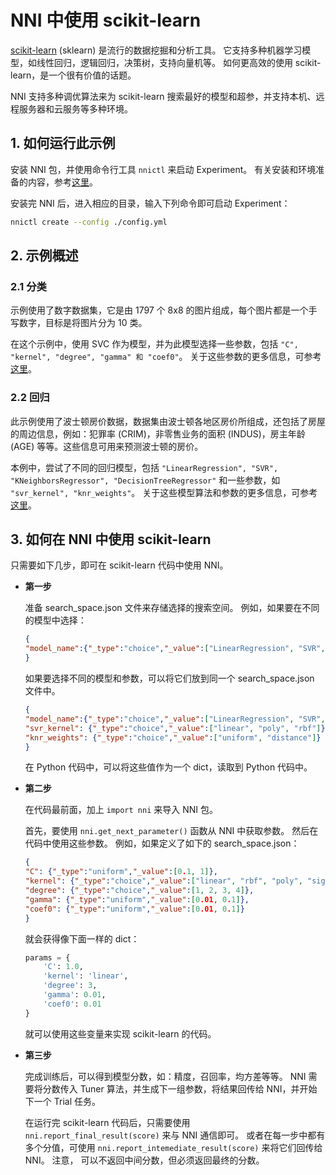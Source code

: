 # NNI 中使用 scikit-learn

[scikit-learn](https://github.com/scikit-learn/scikit-learn) (sklearn) 是流行的数据挖掘和分析工具。 它支持多种机器学习模型，如线性回归，逻辑回归，决策树，支持向量机等。 如何更高效的使用 scikit-learn，是一个很有价值的话题。

NNI 支持多种调优算法来为 scikit-learn 搜索最好的模型和超参，并支持本机、远程服务器和云服务等多种环境。

## 1. 如何运行此示例

安装 NNI 包，并使用命令行工具 `nnictl` 来启动 Experiment。 有关安装和环境准备的内容，参考[这里](../Tutorial/QuickStart.md)。

安装完 NNI 后，进入相应的目录，输入下列命令即可启动 Experiment：

```bash
nnictl create --config ./config.yml
```

## 2. 示例概述

### 2.1 分类

示例使用了数字数据集，它是由 1797 个 8x8 的图片组成，每个图片都是一个手写数字，目标是将图片分为 10 类。

在这个示例中，使用 SVC 作为模型，并为此模型选择一些参数，包括 `"C", "kernel", "degree", "gamma" 和 "coef0"`。 关于这些参数的更多信息，可参考[这里](https://scikit-learn.org/stable/modules/generated/sklearn.svm.SVC.html)。

### 2.2 回归

此示例使用了波士顿房价数据，数据集由波士顿各地区房价所组成，还包括了房屋的周边信息，例如：犯罪率 (CRIM)，非零售业务的面积 (INDUS)，房主年龄 (AGE) 等等。这些信息可用来预测波士顿的房价。

本例中，尝试了不同的回归模型，包括 `"LinearRegression", "SVR", "KNeighborsRegressor", "DecisionTreeRegressor"` 和一些参数，如 `"svr_kernel", "knr_weights"`。 关于这些模型算法和参数的更多信息，可参考[这里](https://scikit-learn.org/stable/supervised_learning.html#supervised-learning)。

## 3. 如何在 NNI 中使用 scikit-learn

只需要如下几步，即可在 scikit-learn 代码中使用 NNI。

* **第一步**

    准备 search_space.json 文件来存储选择的搜索空间。 例如，如果要在不同的模型中选择：

    ```json
    {
    "model_name":{"_type":"choice","_value":["LinearRegression", "SVR", "KNeighborsRegressor", "DecisionTreeRegressor"]}
    }
    ```

    如果要选择不同的模型和参数，可以将它们放到同一个 search_space.json 文件中。

    ```json
    {
    "model_name":{"_type":"choice","_value":["LinearRegression", "SVR", "KNeighborsRegressor", "DecisionTreeRegressor"]},
    "svr_kernel": {"_type":"choice","_value":["linear", "poly", "rbf"]},
    "knr_weights": {"_type":"choice","_value":["uniform", "distance"]}
    }
    ```

    在 Python 代码中，可以将这些值作为一个 dict，读取到 Python 代码中。

* **第二步**

    在代码最前面，加上 `import nni` 来导入 NNI 包。

    首先，要使用 `nni.get_next_parameter()` 函数从 NNI 中获取参数。 然后在代码中使用这些参数。 例如，如果定义了如下的 search_space.json：

    ```json
    {
    "C": {"_type":"uniform","_value":[0.1, 1]},
    "kernel": {"_type":"choice","_value":["linear", "rbf", "poly", "sigmoid"]},
    "degree": {"_type":"choice","_value":[1, 2, 3, 4]},
    "gamma": {"_type":"uniform","_value":[0.01, 0.1]},
    "coef0": {"_type":"uniform","_value":[0.01, 0.1]}
    }
    ```

    就会获得像下面一样的 dict：

    ```python
    params = {
        'C': 1.0,
        'kernel': 'linear',
        'degree': 3,
        'gamma': 0.01,
        'coef0': 0.01
    }
    ```

    就可以使用这些变量来实现 scikit-learn 的代码。

* **第三步**

    完成训练后，可以得到模型分数，如：精度，召回率，均方差等等。 NNI 需要将分数传入 Tuner 算法，并生成下一组参数，将结果回传给 NNI，并开始下一个 Trial 任务。

    在运行完 scikit-learn 代码后，只需要使用 `nni.report_final_result(score)` 来与 NNI 通信即可。 或者在每一步中都有多个分值，可使用 `nni.report_intemediate_result(score)` 来将它们回传给 NNI。 注意， 可以不返回中间分数，但必须返回最终的分数。